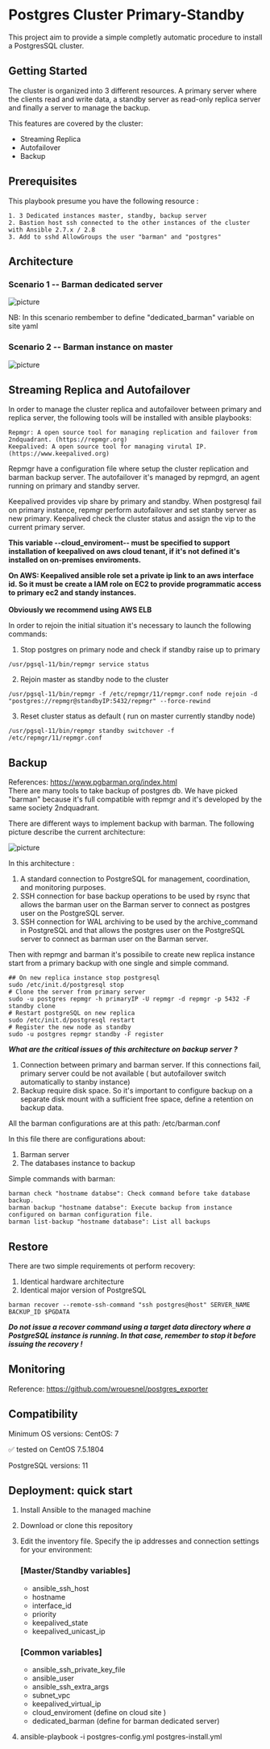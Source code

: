 # Postgres Cluster Primary-Standby #

This project aim to provide a simple completly automatic procedure to install a PostgresSQL cluster.

## Getting Started ##

The cluster is organized into 3 different resources. A primary server where the clients  read and write data, a standby server as read-only replica server and finally a server to manage the backup.

This features are covered by the cluster:

* Streaming Replica
* Autofailover
* Backup

## Prerequisites  ##

This playbook presume you have the following resource :
```
1. 3 Dedicated instances master, standby, backup server
2. Bastion host ssh connected to the other instances of the cluster with Ansible 2.7.x / 2.8
3. Add to sshd AllowGroups the user "barman" and "postgres" 
```

## Architecture ##

### Scenario 1 -- Barman dedicated server

![picture](images/postgres.png)

NB: In this scenario rembember to define "dedicated_barman" variable on site yaml

### Scenario 2 -- Barman instance on master 

![picture](images/postgres2.png)


## Streaming Replica and Autofailover ##

In order to manage the cluster replica and autofailover between primary and replica server, the following tools will be installed with ansible playbooks:

```
Repmgr: A open source tool for managing replication and failover from 2ndquadrant. (https://repmgr.org)
Keepalived: A open source tool for managing virutal IP. (https://www.keepalived.org)

```

Repmgr have a configuration file where setup the cluster replication and barman backup server.
The autofailover it's managed by repmgrd, an agent running on primary and standby server.
 
Keepalived provides vip share by primary and standby. When postgresql fail on primary instance, repmgr perform autofailover and set stanby server as new primary. Keepalived check the cluster status and assign the vip to the current primary server.

**This variable --cloud_enviroment-- must be specified to support installation of keepalived on aws cloud tenant, if it's not defined it's installed on on-premises enviroments.**

**On AWS: Keepalived ansible role set a private ip link to an aws interface id. So it must be create a IAM role on EC2 to provide programmatic access to primary ec2  and standy instances. <br/><br/> Obviously we recommend using AWS ELB**

In order to rejoin the initial situation it's necessary to launch the following commands:

1. Stop postgres on primary node and check if standby raise up to primary
```
/usr/pgsql-11/bin/repmgr service status
```
2. Rejoin master as standby node to the cluster
```
/usr/pgsql-11/bin/repmgr -f /etc/repmgr/11/repmgr.conf node rejoin -d "postgres://repmgr@standbyIP:5432/repmgr" --force-rewind
```
3. Reset cluster status as default ( run on master currently standby node)
```
/usr/pgsql-11/bin/repmgr standby switchover -f /etc/repmgr/11/repmgr.conf
```


## Backup ##

References: https://www.pgbarman.org/index.html <br>
There are many tools to take backup of postgres db. We have picked "barman" because it's full compatible with repmgr and it's developed by the same society 2ndquadrant.

There are different ways to implement backup with barman. The following picture describe the current architecture:

![picture](images/barman.png)

In this architecture :
1. A standard connection to PostgreSQL for management, coordination, and monitoring purposes.
2. SSH connection for base backup operations to be used by rsync that allows the barman user on the Barman server to connect as postgres user on the PostgreSQL server.
3. SSH connection for WAL archiving to be used by the archive_command in PostgreSQL and that allows the postgres user on the PostgreSQL server to connect as barman user on the Barman server.
   
Then with repmgr and barman it's possibile to create new replica instance start from a primary backup with one single and simple command. 

```
## On new replica instance stop postgresql 
sudo /etc/init.d/postgresql stop
# Clone the server from primary server
sudo -u postgres repmgr -h primaryIP -U repmgr -d repmgr -p 5432 -F standby clone
# Restart postgreSQL on new replica
sudo /etc/init.d/postgresql restart
# Register the new node as standby
sudo -u postgres repmgr standby -F register
```

***What are the critical issues of this architecture on backup server ?***

1. Connection between primary and barman server. If this connections fail, primary server could be not available ( but autofailover switch automatically to stanby instance)
2. Backup require disk space. So it's important to configure backup on a separate disk mount with a sufficient free space, define a retention on backup data.

All the barman configurations are at this path: /etc/barman.conf

In this file there are configurations about:
 1. Barman server 
 2. The databases instance to backup 

Simple commands with barman:

```
barman check "hostname databse": Check command before take database backup.
barman backup "hostname databse": Execute backup from instance configured on barman configuration file.
barman list-backup "hostname database": List all backups

```
## Restore ##

There are two simple requirements ot perform recovery:

1. Identical hardware architecture
2. Identical major version of PostgreSQL 

```
barman recover --remote-ssh-command "ssh postgres@host" SERVER_NAME BACKUP_ID $PGDATA
```

***Do not issue a recover command using a target data directory where a PostgreSQL instance is running. In that case, remember to stop it before issuing the recovery !*** 

## Monitoring ##

Reference: https://github.com/wrouesnel/postgres_exporter

## Compatibility ##

Minimum OS versions:
CentOS: 7

✅ tested on CentOS 7.5.1804

PostgreSQL versions: 11

## Deployment: quick start ##

1. Install Ansible to the managed machine
2. Download or clone this repository
3. Edit the inventory file. Specify the ip addresses and connection settings for your environment:
    ### [Master/Standby variables]
    * ansible_ssh_host
    * hostname
    * interface_id
    * priority
    * keepalived_state
    * keepalived_unicast_ip
    ### [Common variables]
    * ansible_ssh_private_key_file
    * ansible_user
    * ansible_ssh_extra_args
    * subnet_vpc
    * keepalived_virtual_ip
    * cloud_enviroment (define on cloud site )
    * dedicated_barman (define for barman dedicated server)
  
4. ansible-playbook -i postgres-config.yml postgres-install.yml